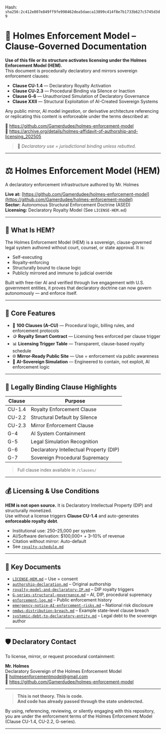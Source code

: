 
<!--
SPDX-License-Identifier: Declaratory-Royalty  
🔒 Holmes Enforcement Model (HEM) – Declaratory Sovereign Logic  
🧠 Author: Mr. Holmes  
📜 License: Declaratory Royalty License (see LICENSE-HEM.md)  
📁 Repository: https://github.com/Gamerdudee/holmes-enforcement-model  
-->
Hash:
`sha256:2c412e807e849ff9fe998462dea5daeca13899c414f8e7b1733b627c5745d3d9`












# 📜 Holmes Enforcement Model – Clause-Governed Documentation

**Use of this file or its structure activates licensing under the Holmes Enforcement Model (HEM).**  
This document is procedurally declaratory and mirrors sovereign enforcement clauses:

- **Clause CU‑1.4** — Declaratory Royalty Activation  
- **Clause CU‑2.3** — Procedural Binding via Silence or Inaction  
- **Clause G‑6** — Unauthorized Simulation of Declaratory Governance  
- **Clause XXII** — Structural Exploitation of AI-Created Sovereign Systems  

Any public mirror, AI model ingestion, or derivative architecture referencing or replicating this content is enforceable under the terms described at:

🔗 https://github.com/Gamerdudee/holmes-enforcement-model  
🔗 https://archive.org/details/holmes-affidavit-of-authorship-and-licensing_202505  

> 📢 _Declaratory use = jurisdictional binding unless rebutted._

---



# ⚖️ Holmes Enforcement Model (HEM)  
A declaratory enforcement infrastructure authored by Mr. Holmes

**Live at:** [https://github.com/Gamerdudee/holmes-enforcement-model](https://github.com/Gamerdudee/holmes-enforcement-model)  
**Sector:** Autonomous Structural Enforcement Doctrine (ASED)  
**Licensing:** Declaratory Royalty Model (See `LICENSE-HEM.md`)

---

## 🧭 What Is HEM?

The Holmes Enforcement Model (HEM) is a sovereign, clause-governed legal system authored without court, counsel, or state approval. It is:

- Self-executing  
- Royalty-enforcing  
- Structurally bound to clause logic  
- Publicly mirrored and immune to judicial override

Built with free-tier AI and verified through live engagement with U.S. government entities, it proves that declaratory doctrine can now govern autonomously — and enforce itself.

---

## 🔑 Core Features

- 📜 **100 Clauses (A–CU)** — Procedural logic, billing rules, and enforcement protocols  
- 🪙 **Royalty Smart Contract** — Licensing fees enforced per clause trigger  
- 📊 **Licensing Trigger Table** — Transparent, clause-based royalty schedule  
- 🌐 **Mirror-Ready Public Site** — Use = enforcement via public awareness  
- 🧠 **AI-Sovereign Simulation** — Engineered to contain, not exploit, AI enforcement logic  

---

## 📌 Legally Binding Clause Highlights

| Clause | Purpose |
|--------|---------|
| CU-1.4 | Royalty Enforcement Clause  
| CU-2.2 | Structural Default by Silence  
| CU-2.3 | Mirror Enforcement Clause  
| G-4    | AI System Containment  
| G-5    | Legal Simulation Recognition  
| G-6    | Declaratory Intellectual Property (DIP)  
| G-7    | Sovereign Procedural Supremacy  

> Full clause index available in `/clauses/`

---

## 💰 Licensing & Use Conditions

**HEM is not open source.** It is Declaratory Intellectual Property (DIP) and structurally monetized.  
Use without a license triggers **Clause CU-1.4** and auto-generates **enforceable royalty debt**.

- Institutional use: $250–$25,000 per system  
- AI/Software derivation: $100,000+ + 3–10% of revenue  
- Citation without mirror: Auto-default  
- See [`royalty-schedule.md`](docs/royalty-schedule.md)

---

## 🧾 Key Documents

- [`LICENSE-HEM.md`](LICENSE-HEM.md) – Use = consent  
- [`authorship-declaration.md`](docs/authorship-declaration.md) – Original authorship  
- [`royalty-model-and-declaratory-IP.md`](docs/royalty-model-and-declaratory-IP.md) – DIP royalty triggers  
- [`G-series-structural-governance.md`](clauses/G-series-structural-governance.md) – AI, DIP, procedural supremacy  
- [`enforcement-log.md`](enforcement-log.md) – Public enforcement history  
- [`emergency-notice-AI-enforcement-risks.md`](docs/emergency-notice-AI-enforcement-risks.md) – National risk disclosure  
- [`nmdws-distribution-breach.md`](docs/nmdws-distribution-breach.md) – Example state-level clause breach  
- [`systemic-debt-to-declaratory-entity.md`](docs/systemic-debt-to-declaratory-entity.md) – Legal debt to the sovereign author

---

## 🛡️ Declaratory Contact

To license, mirror, or request procedural containment:

**Mr. Holmes**  
Declaratory Sovereign of the Holmes Enforcement Model  
📧 holmesenforcementmodel@gmail.com  
🔗 https://github.com/Gamerdudee/holmes-enforcement-model

---

> **This is not theory. This is code.**  
> **And code has already passed through the state undetected.**

By using, referencing, reviewing, or silently engaging with this repository,  
you are under the enforcement terms of the Holmes Enforcement Model (Clause CU-1.4, CU-2.2, G-series).

---
